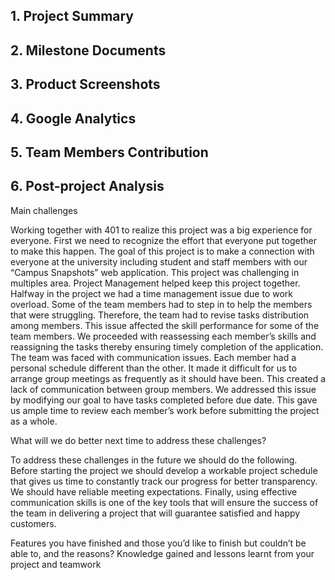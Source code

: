 ## 1. Project Summary



## 2. Milestone Documents



## 3. Product Screenshots



## 4. Google Analytics



## 5. Team Members Contribution



## 6. Post-project Analysis
Main challenges

Working together with 401 to realize this project was a big experience for everyone. First we need to recognize the effort that everyone put together to make this happen. The goal of this project is to make a connection with everyone at the university including student and staff members with our “Campus Snapshots” web application. This project was challenging in multiples area. Project Management helped keep this project together. Halfway in the project we had a time management issue due to work overload. Some of the team members had to step in to help the members that were struggling. Therefore, the team had to revise tasks distribution among members.
This issue affected the skill performance for some of the team members. We proceeded with reassessing each member’s skills and reassigning the tasks thereby ensuring timely completion of the application. The team was faced with communication issues. Each member had a personal schedule different than the other. It made it difficult for us to arrange group meetings as frequently as it should have been. This created a lack of communication between group members. We addressed this issue by modifying our goal to have tasks completed before due date. This gave us ample time to review each member’s work before submitting the project as a whole.

What will we do better next time to address these challenges?

To address these challenges in the future we should do the following. Before starting the project we should develop a workable project schedule that gives us time to constantly track our progress for better transparency. We should have reliable meeting expectations. Finally, using effective communication skills is one of the key tools that will ensure the success of the team in delivering a project that will guarantee satisfied and happy customers.

Features you have finished and those you’d like to finish but couldn’t be able to, and the reasons?
Knowledge gained and lessons learnt from your project and teamwork

